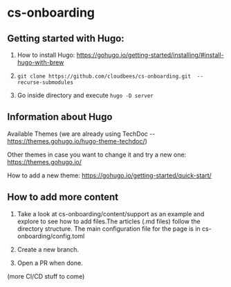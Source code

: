 # cs-onboarding

## Getting started with Hugo:

1. How to install Hugo:
https://gohugo.io/getting-started/installing/#install-hugo-with-brew

2. ```git clone https://github.com/cloudbees/cs-onboarding.git  --recurse-submodules```

3. Go inside directory and execute ```hugo -D server```

## Information about Hugo

Available Themes (we are already using TechDoc -- https://themes.gohugo.io/hugo-theme-techdoc/)

Other themes in case you want to change it and try a new one:
https://themes.gohugo.io/

How to add a new theme:
https://gohugo.io/getting-started/quick-start/

## How to add more content

1.  Take a look at cs-onboarding/content/support as an example and explore to see how to add files.The articles (.md files) follow the directory structure. The main configuration file for the page is in cs-onboarding/config.toml

2. Create a new branch.

3. Open a PR when done.

(more CI/CD stuff to come)







